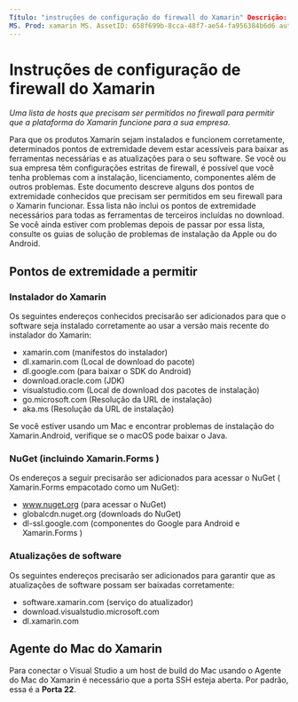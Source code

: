 ```yaml
---
Título: "instruções de configuração do firewall do Xamarin" Descrição: "este documento fornece uma lista de hosts que devem ser permitidos em seu firewall para permitir que o Xamarin funcione em um ambiente corporativo."
MS. Prod: xamarin MS. AssetID: 658f699b-8cca-48f7-ae54-fa956384b6d6 autor: conceptdev MS. Author: crdun MS. Date: 07/17/2019 no-loc: [ Xamarin.Forms , Xamarin.Essentials ]
---
```


# <a name="xamarin-firewall-configuration-instructions"></a>Instruções de configuração de firewall do Xamarin

_Uma lista de hosts que precisam ser permitidos no firewall para permitir que a plataforma do Xamarin funcione para a sua empresa._

Para que os produtos Xamarin sejam instalados e funcionem corretamente, determinados pontos de extremidade devem estar acessíveis para baixar as ferramentas necessárias e as atualizações para o seu software. Se você ou sua empresa têm configurações estritas de firewall, é possível que você tenha problemas com a instalação, licenciamento, componentes além de outros problemas. Este documento descreve alguns dos pontos de extremidade conhecidos que precisam ser permitidos em seu firewall para o Xamarin funcionar. Essa lista não inclui os pontos de extremidade necessários para todas as ferramentas de terceiros incluídas no download. Se você ainda estiver com problemas depois de passar por essa lista, consulte os guias de solução de problemas de instalação da Apple ou do Android.

## <a name="endpoints-to-allow"></a>Pontos de extremidade a permitir

### <a name="xamarin-installer"></a>Instalador do Xamarin

Os seguintes endereços conhecidos precisarão ser adicionados para que o software seja instalado corretamente ao usar a versão mais recente do instalador do Xamarin:

- xamarin.com (manifestos do instalador)
- dl.xamarin.com (Local de download do pacote)
- dl.google.com (para baixar o SDK do Android)
- download.oracle.com (JDK)
- visualstudio.com (Local de download dos pacotes de instalação)
- go.microsoft.com (Resolução da URL de instalação)
- aka.ms (Resolução da URL de instalação)

Se você estiver usando um Mac e encontrar problemas de instalação do Xamarin.Android, verifique se o macOS pode baixar o Java.

### <a name="nuget-including-xamarinforms"></a>NuGet (incluindo Xamarin.Forms )

Os endereços a seguir precisarão ser adicionados para acessar o NuGet ( Xamarin.Forms empacotado como um NuGet):

- www.nuget.org (para acessar o NuGet)
- globalcdn.nuget.org (downloads do NuGet)
- dl-ssl.google.com (componentes do Google para Android e Xamarin.Forms )

### <a name="software-updates"></a>Atualizações de software

Os seguintes endereços precisarão ser adicionados para garantir que as atualizações de software possam ser baixadas corretamente:

- software.xamarin.com (serviço do atualizador)
- download.visualstudio.microsoft.com
- dl.xamarin.com

## <a name="xamarin-mac-agent"></a>Agente do Mac do Xamarin

Para conectar o Visual Studio a um host de build do Mac usando o Agente do Mac do Xamarin é necessário que a porta SSH esteja aberta. Por padrão, essa é a **Porta 22**.
